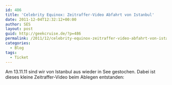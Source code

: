 ```yaml
---
id: 486
title: 'Celebrity Equinox: Zeitraffer-Video Abfahrt von Istanbul'
date: 2011-12-04T12:32:12+00:00
author: SES
layout: post
guid: http://geekcruise.de/?p=486
permalink: /2011/12/celebrity-equinox-zeitraffer-video-abfahrt-von-istanbul/
categories:
  - Blog
tags:
  - Ticket
---
```

Am 13.11.11 sind wir von Istanbul aus wieder in See gestochen. Dabei ist dieses kleine Zeitraffer-Video beim Ablegen entstanden: